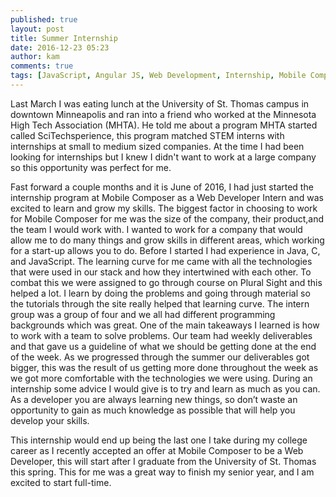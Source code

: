 ```yaml
---
published: true
layout: post
title: Summer Internship 
date: 2016-12-23 05:23
author: kam
comments: true
tags: [JavaScript, Angular JS, Web Development, Internship, Mobile Composer]
---
```


 Last March I was eating lunch at the University of St. Thomas campus in downtown Minneapolis and ran into a friend who worked at the Minnesota High Tech Association (MHTA). He told me about a program MHTA started called SciTechsperience, this program matched STEM interns with internships at small to medium sized companies. At the time I had been looking for internships but I knew I didn't want to work at a large company so this opportunity was perfect for me. 

Fast forward a couple months and it is June of 2016, I had just started the internship program at Mobile Composer as a Web Developer Intern and was excited to learn and grow my skills. The biggest factor in choosing to work for Mobile Composer for me was the size of the company, their product,and the team I would work with. I wanted to work for a company that would allow me to do many things and grow skills in different areas, which working for a start-up allows you to do. Before I started I had experience in Java, C, and JavaScript. The learning curve for me came with all the technologies that were used in our stack and how they intertwined with each other. To combat this we were assigned to go through course on Plural Sight and this helped a lot. I learn by doing the problems and going through material so the tutorials through the site really helped that learning curve. The intern group was a group of four and we all had different programming backgrounds which was great. One of the main takeaways I learned is how to work with a team to solve problems. Our team had weekly deliverables and that gave us a guideline of what we should be getting done at the end of the week. As we progressed through the summer our deliverables got bigger, this was the result of us getting more done throughout the week as we got more comfortable with the technologies we were using. During an internship some advice I would give is to try and learn as much as you can. As a developer you are always learning new things, so don’t waste an opportunity to gain as much knowledge as possible that will help you develop your skills.  

This internship would end up being the last one I take during my college career as I recently accepted an offer at Mobile Composer to be a Web Developer, this will start after I graduate from the University of St. Thomas this spring. This for me was a great way to finish my senior year, and I am excited to start full-time. 